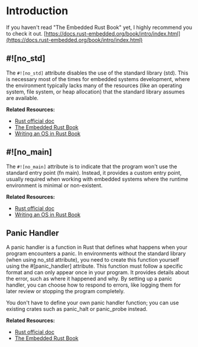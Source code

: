 # Introduction

If you haven't read "The Embedded Rust Book" yet, I highly recommend you to check it out.
[https://docs.rust-embedded.org/book/intro/index.html](https://docs.rust-embedded.org/book/intro/index.html)

## #![no_std]
The `#![no_std]` attribute disables the use of the standard library (std). This is necessary most of the times for embedded systems development, where the environment typically lacks many of the resources (like an operating system, file system, or heap allocation) that the standard library assumes are available.

**Related Resources:**
- [Rust official doc](https://doc.rust-lang.org/reference/names/preludes.html#the-no_std-attribute)
- [The Embedded Rust Book](https://docs.rust-embedded.org/book/intro/no-std.html)
- [Writing an OS in Rust Book](https://os.phil-opp.com/freestanding-rust-binary/#the-no-std-attribute)

## #![no_main]
The `#![no_main]` attribute is to indicate that the program won't use the standard entry point (fn main). Instead, it provides a custom entry point, usually required when working with embedded systems where the runtime environment is minimal or non-existent.

**Related Resources:**
- [Rust official doc](https://doc.rust-lang.org/reference/crates-and-source-files.html?highlight=no_main#the-no_main-attribute)
- [Writing an OS in Rust Book](https://os.phil-opp.com/freestanding-rust-binary/#overwriting-the-entry-point)


## Panic Handler
A panic handler is a function in Rust that defines what happens when your program encounters a panic. In environments without the standard library (when using no_std attribute), you need to create this function yourself using the #[panic_handler] attribute. This function must follow a specific format and can only appear once in your program. It provides details about the error, such as where it happened and why. By setting up a panic handler, you can choose how to respond to errors, like logging them for later review or stopping the program completely.

You don't have to define your own panic handler function; you can use existing crates such as panic_halt or panic_probe instead.

**Related Resources:**
- [Rust official doc](https://doc.rust-lang.org/nomicon/panic-handler.html)
- [The Embedded Rust Book](https://docs.rust-embedded.org/book/start/panicking.html)
